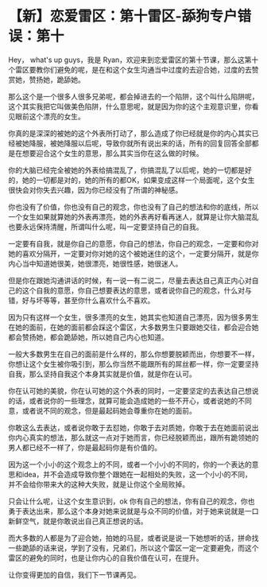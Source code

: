 # 【新】恋爱雷区：第十雷区-舔狗专户错误：第十

Hey， what's up guys，我是 Ryan，欢迎来到恋爱雷区的第十节课，那么这第十个雷区要教你们避免的呢，是在和这个女生沟通当中过度的去迎合她，过度的去赞赏她，赞扬她，跪舔她。

那么这个是一个很多人很多兄弟呢，都会掉进去的一个陷阱，这个叫什么陷阱呢，这个其实我把它叫做美色陷阱，什么意思呢，就是因为你的这个主观意识里，你看见眼前这个漂亮的女生。

你真的是深深的被她的这个外表所打动了，那么造成了你已经就是你的内心其实已经被她降服，被她降服以后呢，导致你就所有说出来的话，所有的回复回答全部都是在想要迎合这个女生的意思，那么其实当你在这么做的时候。

你的大脑已经完全被她的外表给搞混乱了，你搞混乱了以后呢，她的一切都是好的，她的一切都是对的，她的所有的都OK，如果变成这样一个局面呢，这个女生很快会对你失去兴趣，因为你已经没有了所谓的神秘感。

你也没有了价值，你也没有自己的观念，你也没有了自己的想法和你的底线，所以一个女生如果就算她的外表再漂亮，她的外表再好看再迷人，就算是让你大脑混乱也要永远保持清醒，所谓叫什么呢，叫一定要坚持自己的自我。

一定要有自我，就是你自己的意愿，你自己的想法，你自己的观念，一定要和你对她的喜欢分隔开，一定要对你对她的这个被她迷住的这个，一定要分隔开，就是你内心当中知道她很美，她很漂亮，她很性感，她很迷人。

但是你在跟她沟通讲话的时候，有一说一有二说二，尽量去表达自己真正内心对自己的这个自我的意愿，你自己想要表达的意思，或者说你自己的观念，什么对与错，好与坏等等，甚至你什么喜欢什么不喜欢。

因为只有这样一个女生，很多漂亮的女生，她其实也知道自己漂亮，因为很多男生在她的面前，在她的面前都会踩这个雷区，大多数男生只要跟她交往，都会迎合她 都会赞扬她，都会跪舔她，所以她自己内心也知道。

一般大多数男生在自己的面前是什么样的，那么你想要脱颖而出，你想要不一样，你想让这个女生被你吸引到，那么你当然不能跟所有的屌丝都一样，你一定要坚持自我，那么坚持自我这个本身其实就是价值，就是你在认可。

你在认可她的美貌，你在认可她的这个外表的同时，一定要坚定的去表达自己想说的话，或者说你的一些理念，就算可能会造成她的一些不开心，或者说她的不同意，或者说不同的观念，但是最起码她会尊重你在她的面前。

你敢这么去表达，或者说你敢于去怼她，你敢于去对质她，你敢于去在她面前说出你内心真实的想法，那么就这一点对于她而言，你已经脱颖而出，跟所有跪领她的男人都已经不一样了，你是最起码你是有价值的。

因为这一个小小的这个观念上的不同，或者一个小小的不同的，你的一个表达的意思和idea，并不会造成导致你整个跟她在一起相处的失败，这一个小小的不同，并不会给你带来大的这种大失败，就是让你这个全局败掉。

只会让什么呢，让这个女生意识到，ok 你有自己的想法，你有自己的观念，你也勇于表达出来，那么这个本身对她来说就是与众不同的价值，对于她来说就是一口新鲜空气，就是你敢说出自己真正想说的话。

而大多数的人都是为了迎合她，拍她的马屁，或者说是说一下她想听的话，拼命找一些跪舔的话来说，学到了没有，兄弟们，所以这个雷区一定一定要避免，而这个雷区的避免的同时，也是让你内心的自我价值在认可，在提升。

让你变得更加的自信，我们下一节课再见。